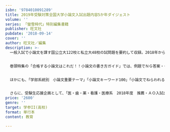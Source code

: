 ```yaml
---
isbn: '9784010091289'
title: 2019年受験対策全国大学小論文入試出題内容5か年ダイジェスト
volume: ''
series: 「螢雪時代」特別編集書籍
publisher: 旺文社
pubdate: '2018-09-14'
cover: ''
author: 旺文社／編集
description: >-
  一般入試で小論文を課す国公立大122校と私立大48校の試問題を要約して収録。2018年から2014年まで並べて掲載しているので、この5年間の傾向がわかります。志望校の出題傾向とともに、同じ学部系統の他大学の問題もチェックできます（学部系統別インデックス付き）。制限時間・指定字数・配点・課題文の出典も掲載しています。


  巻頭特集の「合格する小論文はこれだ！！小論文の書き方ガイド」では、例題でＮＧ答案・ＯＫ答案を見ながら、小論文の書き方のポイントをおさえ、実際の入試問題でさらに細かく解説しています。


  ほかにも、「学部系統別　小論文重要テーマ」「小論文キーワード100」「小論文でねらわれる！2018年ニュース・トピックス10」「小論文対策で読んでおきたい著者＆著書」など、小論文対策記事も充実しています。


  さらに、受験生応援企画として、「医・歯・薬・看護・医療系　2018年度　推薦・ＡＯ入試出題内容ダイジェスト」も掲載。人気系統の推薦・ＡＯ入試ついて小論文試験のほか学科試験についてもダイジェストで紹介しています。
price: '2600'
genre: ''
target: 学参II(高校)
format: 単行本
content: 教育

---
```

